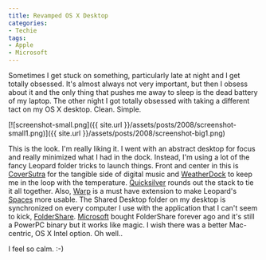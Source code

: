 ```yaml
---
title: Revamped OS X Desktop
categories:
- Techie
tags:
- Apple
- Microsoft
---
```


Sometimes I get stuck on something, particularly late at night and I get totally obsessed. It's almost always not very important, but then I obsess about it and the only thing that pushes me away to sleep is the dead battery of my laptop. The other night I got totally obsessed with taking a different tact on my OS X desktop. Clean. Simple.

[![screenshot-small.png]({{ site.url }}/assets/posts/2008/screenshot-small1.png)]({{ site.url }}/assets/posts/2008/screenshot-big1.png)

This is the look. I'm really liking it. I went with an abstract desktop for focus and really minimized what I had in the dock. Instead, I'm using a lot of the fancy Leopard folder tricks to launch things. Front and center in this is [CoverSutra](http://www.coversutra.com/) for the tangible side of digital music and [WeatherDock](http://www.alwintroost.nl/?id=9) to keep me in the loop with the temperature. [Quicksilver](http://docs.blacktree.com/quicksilver/what_is_quicksilver) rounds out the stack to tie it all together. Also, [Warp](http://www.ksuther.com/warp/) is a must have extension to make Leopard's [Spaces](http://www.apple.com/macosx/features/spaces.html) more usable. The Shared Desktop folder on my desktop is synchronized on every computer I use with the application that I can't seem to kick, [FolderShare](https://www.foldershare.com/). [Microsoft](https://www.microsoft.com/) bought FolderShare forever ago and it's still a PowerPC binary but it works like magic. I wish there was a better Mac-centric, OS X Intel option. Oh well..

I feel so calm. :-)
